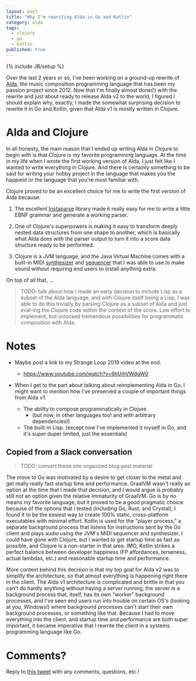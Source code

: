```yaml
---
layout: post
title: "Why I'm rewriting Alda in Go and Kotlin"
category: alda
tags:
  - clojure
  - go
  - kotlin
published: true
---
```


{% include JB/setup %}

Over the last 2 years or so, I've been working on a ground-up rewrite of
[Alda][alda], the music composition programming language that has been my
passion project since 2012. Now that I'm finally almost done(!) with the rewrite
and just about ready to release Alda v2 to the world, I figured I should explain
why, exactly, I made the somewhat surprising decision to rewrite it in Go and
Kotlin, given that Alda v1 is mostly written in Clojure.

# Alda and Clojure

In all honesty, the main reason that I ended up writing Alda in Clojure to begin
with is that Clojure is my favorite programming language. At the time in my life
when I wrote the first working version of Alda, I just felt like I wanted to
write everything in Clojure. And there is certainly something to be said for
writing your hobby project in the language that makes you the happiest or the
language that you're most familiar with.

Clojure proved to be an excellent choice for me to write the first version of
Alda because:

1. The excellent [Instaparse][instaparse] library made it really easy for me to
   write a little EBNF grammar and generate a working parser.

2. One of Clojure's superpowers is making it easy to transform deeply nested
   data structures from one shape to another, which is basically what Alda does
   with the parser output to turn it into a score data structure ready to be
   performed.

3. Clojure is a JVM language, and the Java Virtual Machine comes with a built-in
   MIDI [synthesizer][jvm-synth] and [sequencer][jvm-sequencer] that I was able
   to use to make sound without requiring end users to install anything extra.

On top of all that, ...

> TODO: talk about how I made an early decision to include Lisp as a subset of
> the Alda language, and with Clojure itself being a Lisp, I was able to do this
> trivially by parsing Clojure as a subset of Alda and just eval-ing the Clojure
> code within the context of the score. Low effort to implement, but unlocked
> tremendous possibilities for programmatic composition with Alda.

# Notes

* Maybe post a link to my Strange Loop 2019 video at the end.
  * https://www.youtube.com/watch?v=6hUihVWdgW0

* When I get to the part about talking about reimplementing Alda in Go, I might
  want to mention how I've preserved a couple of important things from Alda v1:
  * The ability to compose programmatically in Clojure.
    * (but now, in other languages too! and with arbitrary dependencies!)
  * The built-in Lisp. (except now I've implemented it myself in Go, and it's
    super duper limited, just the essentials)

## Copied from a Slack conversation

> TODO: convert these into organized blog post material

The move to Go was motivated by a desire to get closer to the metal and get really really fast startup time and performance. GraalVM wasn't really an option at the time that I made that decision, and I would argue is probably still not an option given the relative immaturity of GraalVM. Go is by no means my favorite language, but it proved to be a good pragmatic choice because of the options that I tested (including Go, Rust, and Crystal), I found it to be the easiest way to create 100% static, cross-platform executables with minimal effort.
Kotlin is used for the "player process," a separate background process that listens for instructions sent by the Go client and plays audio using the JVM's MIDI sequencer and synthesizer. I could have gone with Clojure, but I wanted to get startup time as fast as possible, and Clojure is a non-starter in that area. IMO, Kotlin strikes a perfect balance between developer happiness (FP affordances, terseness, actual lambdas, etc.) and reasonable startup time and performance.

More context behind this decision is that my top goal for Alda v2 was to simplify the architecture, so that almost everything is happening right there in the client. The Alda v1 architecture is complicated and brittle in that you can't do hardly anything without having a server running, the server is a background process that, itself, has its own "worker" background processes, and I've seen end users run into trouble on certain OS's (looking at you, Windows!) where background processes can't start their own background processes, or something like that.
Because I had to move everything into the client, and startup time and performance are both super important, it became imperative that I rewrite the client in a systems programming language like Go.

# Comments?

Reply to [this tweet][tweet] with any comments, questions, etc.!

[tweet]: https://twitter.com/dave_yarwood/status/FIXME

[alda]: https://alda.io
[instaparse]: https://github.com/Engelberg/instaparse
[jvm-synth]: https://docs.oracle.com/javase/7/docs/api/javax/sound/midi/Synthesizer.html
[jvm-sequencer]: https://docs.oracle.com/javase/7/docs/api/javax/sound/midi/Sequencer.html
